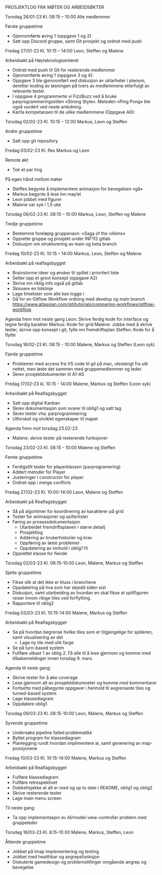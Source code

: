 PROSJEKTLOG FRA MØTER OG ARBEIDSØKTER


Torsdag 26/01-23
Kl. 08:15 – 10:00
Alle medlemmer

Første gruppetime
* Gjennomførte øving 1 (oppgave 1 og 2)
* Satt opp Discord gruppe, samt Git prosjekt og ordnet med push


Fredag 27/01-23
Kl. 10:15 – 14:00
Leon, Steffen og Malene

Arbeidsøkt på Høyteknologisenteret
* Ordnet med push til Git for resterende medlemmer
* Gjennomførte øving 1 (oppgave 3 og 4):
* Oppgave 3 ble gjennomført ved diskusjon av uklarheter i plenum, deretter koding av løsningen på tvers av medlemmene etterfulgt av relevante tester.
* I oppgave 4 programmerte vi FizzBuzz ved å bruke parprogrammeringsstilen «Strong Style». Metoden «Ping Pong» ble også vurdert ved neste anledning.
* Kartla kompetansen til de ulike medlemmene (Oppgave A0):


Torsdag 02/02-23
Kl. 10:15 – 12:00
Markus, Leon og Steffen

Andre gruppetime
* Satt opp git repository



Fredag 03/02-23
Kl. flex
Markus og Leon

Remote økt
* Tok et par ting


På egen hånd mellom møter
* Steffen begynte å implementere animasjon for bevegelsen «gå»
* Markus begynte å lese inn map’et
* Leon jobbet med figurer
* Malene var syk i 1,5 uke


Torsdag 09/02-23
Kl. 08:15 – 10:00
Markus, Leon, Steffen og Malene

Tredje gruppetime
* Bestemme foreløpig gruppenavn: «Saga of the villeins»
* Opprette gruppe og prosjekt under INF112 gitlab
* Diskusjon om strukturering av main og beta branch


Fredag 10/02-23
Kl. 10:15 – 14:00
Markus, Leon, Steffen og Malene

Arbeidsøkt på realfagsbygget
* Brainstorme ideer og ønsker til spillet i prioritert liste
* Setter opp et grovt konsept (oppgave A2)
* Skrive inn riktig info også på gitlab
* Skissere en tidslinje
* Lage timelister som alle kan logge i
* Gå for en Gitflow Workflow ordning med develop og main branch
https://www.atlassian.com/git/tutorials/comparing-workflows/gitflow-workflow


Agenda frem mot neste gang
Leon: Skrive ferdig kode for interface og tegne ferdig karakter
Markus: Kode for grid
Malene: Jobbe med å skrive tester, skrive opp konsept i git, fylle inn fremdriftsplan
Steffen: Kode for å flytte


Torsdag 16/02-23
Kl. 08:15 - 10:00
Malene, Markus og Steffen (Leon syk)

Fjerde gruppetime
* Problemer med access fra VS code til git på mac, utestengt fra uib nettet, men løste det sammen med gruppemedlemmer og leder.
* Skrev prosjektdokumenter til A1-A5


Fredag 17/02-23
kl. 10:15 - 14:00
Malene, Markus og Steffen (Leon syk)

Arbeidsøkt på Realfagsbygget
* Satt opp digital Kanban
* Skrev dokumentasjon som svarer til oblig1 og satt tag
* Skrev tester vha. parprogrammering
* Utforsket og utviklet egenskaper til mapet

Agenda frem mot torsdag 23.02-23
* Malene: skrive tester på resterende funksjoner


Torsdag 23/02-23
Kl. 08:15 - 10:00
Malene og Steffen

Femte gruppetime
* Ferdigstilt tester for playerklassen (parprogramering)
* Addert metoder for Player
* Justeringer i constructor for player
* Ordnet opp i merge conflicts


Fredag 27/02-23
Kl. 10:00-14:00
Leon, Malene og Steffen

Arbeidsøkt på Realfagsbygget
* Så på algoritmer for koordinering av karakterer på grid
* Tester for animasjoner og spillerlister
* Føring av prosessdokumentasjon
  * Utarbeidet fremdriftsplanen i større detailj
  * Prosjektlog
  * Addering av brukerhistorier og krav
  * Oppføring av løste problemer
  * Oppdatering av innhold i oblig1 fil
* Opprettet klasse for fiende


Torsdag 02/03-23
Kl. 08:15-10:00
Leon, Malene, Markus og Steffen

Sjette gruppetime
* Fikse slik at det ikke er kluss i branchene
* Oppdatering på hva som har skjedd siden sist
* Diskusjon, samt utarbeiding av hvordan en skal fikse at spillfiguren reiser innom rikige tiles ved forflytting.
* Rapportere til oblig2


Fredag 03/03-23
Kl. 10:15-14:00
Malene, Markus og Steffen

Arbeidsøkt på Realfagsbygget
* Se på hvordan begrense hvilke tiles som er tilgjengelige for spilleren, samt visualisering av det
  * Lage ny tile med ulik farge
* Se på turn-based system
* Fullføre utkast 1 av oblig 2. Få alle til å lese gjennom og komme med tilbakemeldinger innen torsdag 9. mars.

Agenda til neste gang:
* Skrive tester for å øke coverage
* Lese gjennom alt av prosjektdokumneter og komme med kommentarer
* Fortsette med påbegynte oppgaver i henhold til avgrensede tiles og turned-based system
* Lage klassediagram
* Oppdatere oblig1

Torsdag 09/03-23
Kl. 08:15-10:00
Leon, Malene, Markus og Steffen

Syvende gruppetime
* Undersøke pipeline failed problematikk 
* Byttet program for klassediagram
* Planlegging rundt hvordan implimentere ai, samt generering av map-posisjonene

Fredag 10/03-23
Kl. 10:15-14:00
Malene, Markus og Steffen

Arbeidsøkt på Realfagsbygget
* Fullføre klassediagram
* Fullføre retrospektivet
* Dobbeltsjekke at alt er med og up to date i README, oblig1 og oblig2
* Skrive resterende tester
* Lage main menu screen

Til neste gang:
* Ta opp implementasjon av AI/model-view-controller problem med gruppeleder

Torsdag 16/03-23
Kl. 8.15-10.00
Malene, Markus, Steffen, Leon

Åttende gruppetime
* Jobbet på Imap implementering og testing
* Jobbet med healthbar og angrepsfunksjon
* Diskuterte gamedesign og problemstillinger omgående angrep og bevegelse
